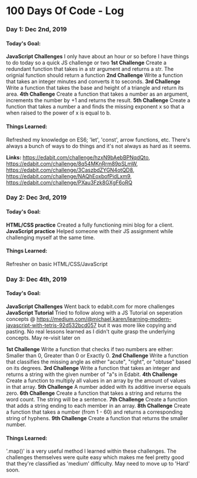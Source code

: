 # 100 Days Of Code - Log

### Day 1: Dec 2nd, 2019
#### Today's Goal: ####
**JavaScript Challenges** I only have about an hour or so before I have things to do today so a quick JS challenge or two
**1st Challenge** Create a redundant function that takes in a str argument and returns a str. The orignial function should return a function
**2nd Challenge** Write a function that takes an integer minutes and converts it to seconds.
**3rd Challenge** Write a function that takes the base and height of a triangle and return its area.
**4th Challenge** Create a function that takes a number as an argument, increments the number by +1 and returns the result.
**5th Challenge** Create a function that takes a number a and finds the missing exponent x so that a when raised to the power of x is equal to b.

#### Things Learned: ####
Refreshed my knowledge on ES6; 'let', 'const', arrow functions, etc.
There's always a bunch of ways to do things and it's not always as hard as it seems.


**Links:** https://edabit.com/challenge/hzxN9bAebBPNqdQto, 
		   https://edabit.com/challenge/8q54MKnRrm89pSLmW, 
		   https://edabit.com/challenge/3CaszbdZYGN4otQD8, 
		   https://edabit.com/challenge/NAQhEoxbofPidLxm9,
		   https://edabit.com/challenge/PXau3Fzk8GXgF6oRQ


### Day 2: Dec 3rd, 2019
#### Today's Goal: ####
**HTML/CSS practice** Created a fully functioning mini blog for a client. 
**JavaScript practice** Helped someone with their JS assignment while challenging myself at the same time.

#### Things Learned: ####
Refresher on basic HTML/CSS/JavaScript


### Day 3: Dec 4th, 2019
#### Today's Goal: ####
**JavaScript Challenges** Went back to edabit.com for more challenges 
**JavaScript Tutorial** Tried to follow along with a JS Tutorial on seperation concepts @ https://medium.com/@michael.karen/learning-modern-javascript-with-tetris-92d532bcd057 but it was more like copying and pasting. No real lessons learned as I didn't quite grasp the underlying concepts. May re-visit later on 

**1st Challenge** Write a function that checks if two numbers are either: Smaller than 0, Greater than 0 or Exactly 0.
**2nd Challenge** Write a function that classifies the missing angle as either "acute", "right", or "obtuse" based on its degrees.
**3rd Challenge** Write a function that takes an integer and returns a string with the given number of "a"s in Edabit.
**4th Challenge** Create a function to multiply all values in an array by the amount of values in that array.
**5th Challenge** A number added with its additive inverse equals zero.
**6th Challenge** Create a function that takes a string and returns the word count. The string will be a sentence.
**7th Challenge** Create a function that adds a string ending to each member in an array.
**8th Challenge** Create a function that takes a number (from 1 - 60) and returns a corresponding string of hyphens.
**9th Challenge** Create a function that returns the smaller number.

#### Things Learned: ####
'.map()' is a very useful method I learned within these challenges. 
The challenges themselves were quite easy which  makes me feel pretty good that they're classified as 'medium' difficulty.
May need to move up to 'Hard' soon.
